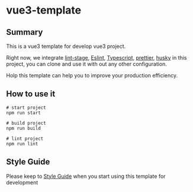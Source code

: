 # vue3-template

## Summary

This is a vue3 template for develop vue3 project.

Right now, we integrate [lint-stage](https://github.com/okonet/lint-staged), [Eslint](https://github.com/eslint/eslint), [Typescript](https://github.com/microsoft/TypeScript), [prettier](https://github.com/prettier/prettier), [husky](https://github.com/typicode/husky) in this project, you can clone and use it with out any other configuration.

Holp this template can help you to improve your production efficiency.

## How to use it

```shell
# start project
npm run start

# build project
npm run build

# lint project
npm run lint
```

## Style Guide

Please keep to [Style Guide](https://vue3js.cn/docs/style-guide/) when you start using this template for development
